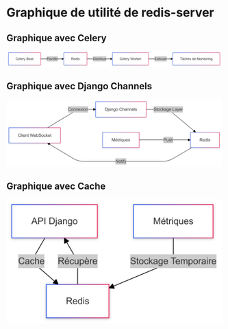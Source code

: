# Graphique de utilité de redis-server

## Graphique avec Celery
![Graphique de utilité de redis-server](./redis-graph/Hyperion-Redis-Celery.png)

## Graphique avec Django Channels

![Graphique de utilité de redis-server](./redis-graph/Hyperion-Redis-Channels.png)

## Graphique avec Cache

![Graphique de utilité de redis-server](./redis-graph/Hyperion-Redis-Cache.png)